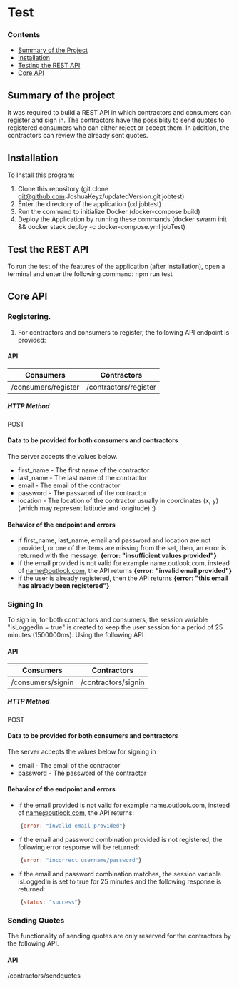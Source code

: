 # Test

### Contents
-   [Summary of the Project](#summary-of-the-project)
-   [Installation](#installation)
-   [Testing the REST API](#test-the-rest-api)
-   [Core API](#core-api)

## Summary of the project
 
It was required to build a REST API in which contractors and consumers can register and sign in. 
The contractors have the possiblity to send quotes to registered consumers who can either
reject or accept them. In addition, the contractors can review the already sent quotes.

## Installation
To Install this program:
1.  Clone this repository (git  clone   git@github.com:JoshuaKeyz/updatedVersion.git     jobtest)
2.  Enter the directory of the application (cd jobtest)
3.  Run the command to initialize Docker (docker-compose build)
4.  Deploy the Application by running these commands (docker swarm init && docker stack deploy -c docker-compose.yml jobTest)

## Test the REST API
To run the test of the features of the application (after installation), open a terminal and enter the following command:
    npm run test

## Core API
### Registering. 
1. For contractors and consumers to register, the following API endpoint is provided:
#### API
Consumers | Contractors
----------|------------
/consumers/register | /contractors/register
##### HTTP Method
POST
#### Data to be provided for both consumers and contractors
The server accepts the values below. 
- first_name - The first name of the contractor
- last_name - The last name of the contractor
- email - The email of the contractor
- password - The password of the contractor
- location - The location of the contractor usually in coordinates (x, y) (which may represent latitude and longitude) :) 

#### Behavior of the endpoint and errors
- if first_name, last_name, email and password and location are not provided, or one of the items are missing from the set, 
then, an error is returned with the message:  **{error: "insufficient values provided"}**
- if the email provided is not valid for example name.outlook.com, instead of name@outlook.com, 
the API returns **{error: "invalid email provided"}**
- if the user is already registered, then the API returns **{error: "this email has already been registered"}**


### Signing In
To sign in, for both contractors and consumers, the session variable "isLoggedIn = true" is created to keep the user session for a period of 25 minutes (1500000ms). Using the following API

#### API
Consumers | Contractors
----------|------------
/consumers/signin | /contractors/signin

##### HTTP Method
POST

#### Data to be provided for both consumers and contractors
The server accepts the values below for signing in
- email - The email of the contractor
- password - The password of the contractor

#### Behavior of the endpoint and errors
-   If the email provided is not valid for example name.outlook.com, instead of name@outlook.com, 
the API returns:
```javascript 
    {error: "invalid email provided"}
```
-   If the email and password combination provided is not registered, the following error response will be returned:
```javascript
    {error: "incorrect username/password"}
``` 
-   If the email and password combination matches, the session variable isLoggedIn is set to true for 25 minutes and the following response is returned:
```javascript
    {status: "success"}
```

### Sending Quotes
The functionality of sending quotes are only reserved for the contractors by the following API.

#### API
/contractors/sendquotes
